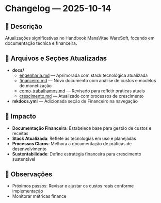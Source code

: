 # Changelog — 2025-10-14
## 🧭 Descrição
Atualizações significativas no Handbook ManaVitae WareSoft, focando em documentação técnica e financeira.

## 📁 Arquivos e Seções Atualizadas
- **docs/**
  - [engenharia.md](cci:7://file:///home/developer/Workspace/handbook-manavitae/docs/engenharia.md:0:0-0:0) — Aprimorada com stack tecnológica atualizada
  - [financeiro.md](cci:7://file:///home/developer/Workspace/handbook-manavitae/docs/financeiro.md:0:0-0:0) — Novo documento com análise de custos e modelos de monetização
  - [como-trabalhamos.md](cci:7://file:///home/developer/Workspace/handbook-manavitae/docs/como-trabalhamos.md:0:0-0:0) — Revisado para refletir práticas atuais
  - [crescimento.md](cci:7://file:///home/developer/Workspace/handbook-manavitae/docs/crescimento.md:0:0-0:0) — Atualizado com processos de crescimento
- **mkdocs.yml** — Adicionada seção de Financeiro na navegação

## 🧠 Impacto
- **Documentação Financeira**: Estabelece base para gestão de custos e receitas
- **Stack Atualizada**: Reflete as tecnologias em uso e planejadas
- **Processos Claros**: Melhora a documentação de práticas de desenvolvimento
- **Sustentabilidade**: Define estratégia financeira para crescimento sustentável

## 💬 Observações
- Próximos passos: Revisar e ajustar os custos reais conforme implementação
- Monitorar métricas finance